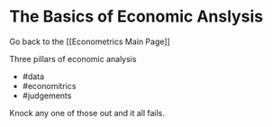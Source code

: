# The Basics of Economic Anslysis

Go back to the [[Econometrics Main Page]]

Three pillars of economic analysis

- #data 
- #economitrics
- #judgements 

Knock any one of those out and it all fails.